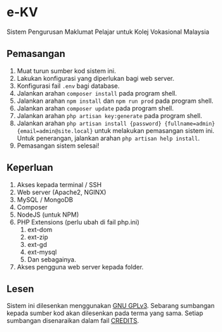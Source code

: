 # e-KV
Sistem Pengurusan Maklumat Pelajar untuk Kolej Vokasional Malaysia

## Pemasangan
1.  Muat turun sumber kod sistem ini.
2.  Lakukan konfigurasi yang diperlukan bagi web server.
3.  Konfigurasi fail `.env` bagi database.
4.  Jalankan arahan `composer install` pada program shell.
5.  Jalankan arahan `npm install` dan `npm run prod` pada program shell.
6.  Jalankan arahan `composer update` pada program shell.
7.  Jalankan arahan `php artisan key:generate` pada program shell.
7.  Jalankan arahan `php artisan install {password} {fullname=admin} {email=admin@site.local}` untuk melakukan pemasangan sistem ini. Untuk penerangan, jalankan arahan `php artisan help install`.
8.  Pemasangan sistem selesai!

## Keperluan
1. Akses kepada terminal / SSH
2. Web server (Apache2, NGINX)
2. MySQL / MongoDB
3. Composer
4. NodeJS (untuk NPM)
5. PHP Extensions (perlu ubah di fail php.ini)
   1. ext-dom
   2. ext-zip
   3. ext-gd
   4. ext-mysql
   4. Dan sebagainya.
6. Akses pengguna web server kepada folder.

## Lesen
Sistem ini dilesenkan menggunakan [GNU GPLv3](https://www.gnu.org/licenses/gpl-3.0.txt). Sebarang sumbangan kepada sumber kod akan dilesenkan pada terma yang sama. Setiap sumbangan disenaraikan dalam fail [CREDITS](CREDITS).
